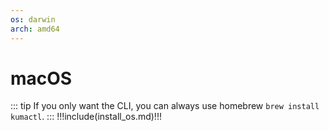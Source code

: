```yaml
---
os: darwin
arch: amd64
---
```


# macOS

::: tip
If you only want the CLI, you can always use homebrew `brew install kumactl`.
:::
!!!include(install_os.md)!!!
